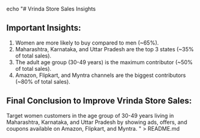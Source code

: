 echo "# Vrinda Store Sales Insights

## Important Insights:

1. Women are more likely to buy compared to men (~65%).
2. Maharashtra, Karnataka, and Uttar Pradesh are the top 3 states (~35% of total sales).
3. The adult age group (30-49 years) is the maximum contributor (~50% of total sales).
4. Amazon, Flipkart, and Myntra channels are the biggest contributors (~80% of total sales).

## Final Conclusion to Improve Vrinda Store Sales:

Target women customers in the age group of 30-49 years living in Maharashtra, Karnataka, and Uttar Pradesh by showing ads, offers, and coupons available on Amazon, Flipkart, and Myntra.
" > README.md
